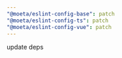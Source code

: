 ```yaml
---
"@moeta/eslint-config-base": patch
"@moeta/eslint-config-ts": patch
"@moeta/eslint-config-vue": patch
---
```


update deps
